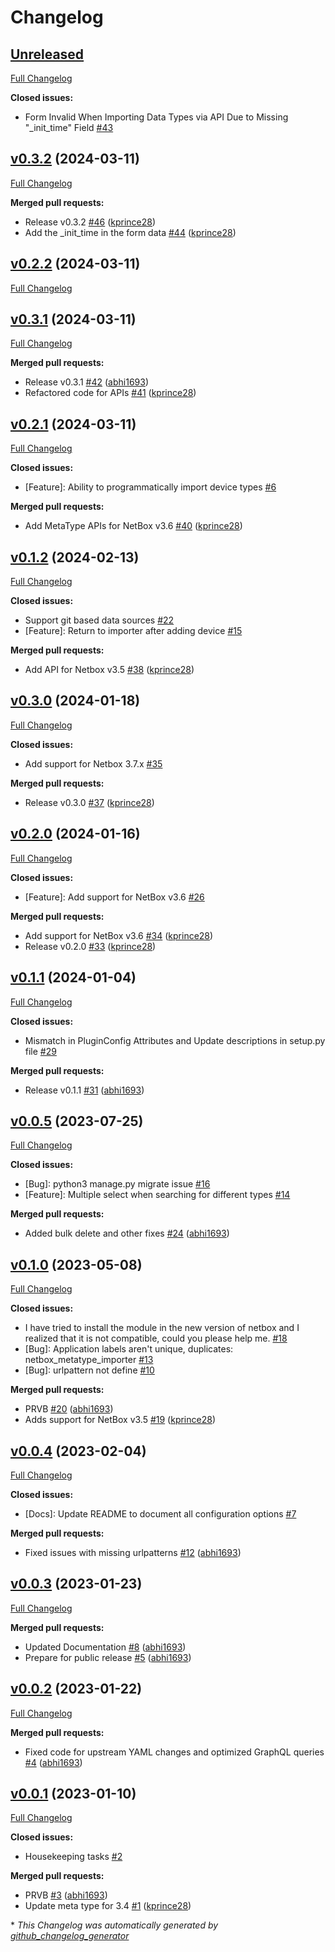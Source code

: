 # Changelog

## [Unreleased](https://github.com/Onemind-Services-LLC/netbox-metatype-importer/tree/HEAD)

[Full Changelog](https://github.com/Onemind-Services-LLC/netbox-metatype-importer/compare/v0.3.2...HEAD)

**Closed issues:**

- Form Invalid When Importing Data Types via API Due to Missing "\_init\_time" Field [\#43](https://github.com/Onemind-Services-LLC/netbox-metatype-importer/issues/43)

## [v0.3.2](https://github.com/Onemind-Services-LLC/netbox-metatype-importer/tree/v0.3.2) (2024-03-11)

[Full Changelog](https://github.com/Onemind-Services-LLC/netbox-metatype-importer/compare/v0.2.2...v0.3.2)

**Merged pull requests:**

- Release v0.3.2 [\#46](https://github.com/Onemind-Services-LLC/netbox-metatype-importer/pull/46) ([kprince28](https://github.com/kprince28))
- Add the \_init\_time in the form data [\#44](https://github.com/Onemind-Services-LLC/netbox-metatype-importer/pull/44) ([kprince28](https://github.com/kprince28))

## [v0.2.2](https://github.com/Onemind-Services-LLC/netbox-metatype-importer/tree/v0.2.2) (2024-03-11)

[Full Changelog](https://github.com/Onemind-Services-LLC/netbox-metatype-importer/compare/v0.3.1...v0.2.2)

## [v0.3.1](https://github.com/Onemind-Services-LLC/netbox-metatype-importer/tree/v0.3.1) (2024-03-11)

[Full Changelog](https://github.com/Onemind-Services-LLC/netbox-metatype-importer/compare/v0.2.1...v0.3.1)

**Merged pull requests:**

- Release v0.3.1 [\#42](https://github.com/Onemind-Services-LLC/netbox-metatype-importer/pull/42) ([abhi1693](https://github.com/abhi1693))
- Refactored code for APIs [\#41](https://github.com/Onemind-Services-LLC/netbox-metatype-importer/pull/41) ([kprince28](https://github.com/kprince28))

## [v0.2.1](https://github.com/Onemind-Services-LLC/netbox-metatype-importer/tree/v0.2.1) (2024-03-11)

[Full Changelog](https://github.com/Onemind-Services-LLC/netbox-metatype-importer/compare/v0.1.2...v0.2.1)

**Closed issues:**

- \[Feature\]: Ability to programmatically import device types [\#6](https://github.com/Onemind-Services-LLC/netbox-metatype-importer/issues/6)

**Merged pull requests:**

- Add MetaType APIs for NetBox v3.6 [\#40](https://github.com/Onemind-Services-LLC/netbox-metatype-importer/pull/40) ([kprince28](https://github.com/kprince28))

## [v0.1.2](https://github.com/Onemind-Services-LLC/netbox-metatype-importer/tree/v0.1.2) (2024-02-13)

[Full Changelog](https://github.com/Onemind-Services-LLC/netbox-metatype-importer/compare/v0.3.0...v0.1.2)

**Closed issues:**

- Support git based data sources [\#22](https://github.com/Onemind-Services-LLC/netbox-metatype-importer/issues/22)
- \[Feature\]: Return to importer after adding device [\#15](https://github.com/Onemind-Services-LLC/netbox-metatype-importer/issues/15)

**Merged pull requests:**

- Add API for Netbox v3.5 [\#38](https://github.com/Onemind-Services-LLC/netbox-metatype-importer/pull/38) ([kprince28](https://github.com/kprince28))

## [v0.3.0](https://github.com/Onemind-Services-LLC/netbox-metatype-importer/tree/v0.3.0) (2024-01-18)

[Full Changelog](https://github.com/Onemind-Services-LLC/netbox-metatype-importer/compare/v0.2.0...v0.3.0)

**Closed issues:**

- Add support for Netbox 3.7.x [\#35](https://github.com/Onemind-Services-LLC/netbox-metatype-importer/issues/35)

**Merged pull requests:**

- Release v0.3.0 [\#37](https://github.com/Onemind-Services-LLC/netbox-metatype-importer/pull/37) ([kprince28](https://github.com/kprince28))

## [v0.2.0](https://github.com/Onemind-Services-LLC/netbox-metatype-importer/tree/v0.2.0) (2024-01-16)

[Full Changelog](https://github.com/Onemind-Services-LLC/netbox-metatype-importer/compare/v0.1.1...v0.2.0)

**Closed issues:**

- \[Feature\]: Add support for NetBox v3.6 [\#26](https://github.com/Onemind-Services-LLC/netbox-metatype-importer/issues/26)

**Merged pull requests:**

- Add support for NetBox v3.6 [\#34](https://github.com/Onemind-Services-LLC/netbox-metatype-importer/pull/34) ([kprince28](https://github.com/kprince28))
- Release v0.2.0 [\#33](https://github.com/Onemind-Services-LLC/netbox-metatype-importer/pull/33) ([kprince28](https://github.com/kprince28))

## [v0.1.1](https://github.com/Onemind-Services-LLC/netbox-metatype-importer/tree/v0.1.1) (2024-01-04)

[Full Changelog](https://github.com/Onemind-Services-LLC/netbox-metatype-importer/compare/v0.0.5...v0.1.1)

**Closed issues:**

- Mismatch in PluginConfig Attributes and Update descriptions in setup.py file  [\#29](https://github.com/Onemind-Services-LLC/netbox-metatype-importer/issues/29)

**Merged pull requests:**

- Release v0.1.1 [\#31](https://github.com/Onemind-Services-LLC/netbox-metatype-importer/pull/31) ([abhi1693](https://github.com/abhi1693))

## [v0.0.5](https://github.com/Onemind-Services-LLC/netbox-metatype-importer/tree/v0.0.5) (2023-07-25)

[Full Changelog](https://github.com/Onemind-Services-LLC/netbox-metatype-importer/compare/v0.1.0...v0.0.5)

**Closed issues:**

- \[Bug\]: python3 manage.py migrate issue [\#16](https://github.com/Onemind-Services-LLC/netbox-metatype-importer/issues/16)
- \[Feature\]: Multiple select when searching for different types [\#14](https://github.com/Onemind-Services-LLC/netbox-metatype-importer/issues/14)

**Merged pull requests:**

- Added bulk delete and other fixes [\#24](https://github.com/Onemind-Services-LLC/netbox-metatype-importer/pull/24) ([abhi1693](https://github.com/abhi1693))

## [v0.1.0](https://github.com/Onemind-Services-LLC/netbox-metatype-importer/tree/v0.1.0) (2023-05-08)

[Full Changelog](https://github.com/Onemind-Services-LLC/netbox-metatype-importer/compare/v0.0.4...v0.1.0)

**Closed issues:**

- I have tried to install the module in the new version of netbox and I realized that it is not compatible, could you please help me. [\#18](https://github.com/Onemind-Services-LLC/netbox-metatype-importer/issues/18)
- \[Bug\]: Application labels aren't unique, duplicates: netbox\_metatype\_importer [\#13](https://github.com/Onemind-Services-LLC/netbox-metatype-importer/issues/13)
- \[Bug\]: urlpattern not define  [\#10](https://github.com/Onemind-Services-LLC/netbox-metatype-importer/issues/10)

**Merged pull requests:**

- PRVB [\#20](https://github.com/Onemind-Services-LLC/netbox-metatype-importer/pull/20) ([abhi1693](https://github.com/abhi1693))
- Adds support for NetBox v3.5 [\#19](https://github.com/Onemind-Services-LLC/netbox-metatype-importer/pull/19) ([kprince28](https://github.com/kprince28))

## [v0.0.4](https://github.com/Onemind-Services-LLC/netbox-metatype-importer/tree/v0.0.4) (2023-02-04)

[Full Changelog](https://github.com/Onemind-Services-LLC/netbox-metatype-importer/compare/v0.0.3...v0.0.4)

**Closed issues:**

- \[Docs\]: Update README to document all configuration options [\#7](https://github.com/Onemind-Services-LLC/netbox-metatype-importer/issues/7)

**Merged pull requests:**

- Fixed issues with missing urlpatterns [\#12](https://github.com/Onemind-Services-LLC/netbox-metatype-importer/pull/12) ([abhi1693](https://github.com/abhi1693))

## [v0.0.3](https://github.com/Onemind-Services-LLC/netbox-metatype-importer/tree/v0.0.3) (2023-01-23)

[Full Changelog](https://github.com/Onemind-Services-LLC/netbox-metatype-importer/compare/v0.0.2...v0.0.3)

**Merged pull requests:**

- Updated Documentation [\#8](https://github.com/Onemind-Services-LLC/netbox-metatype-importer/pull/8) ([abhi1693](https://github.com/abhi1693))
- Prepare for public release [\#5](https://github.com/Onemind-Services-LLC/netbox-metatype-importer/pull/5) ([abhi1693](https://github.com/abhi1693))

## [v0.0.2](https://github.com/Onemind-Services-LLC/netbox-metatype-importer/tree/v0.0.2) (2023-01-22)

[Full Changelog](https://github.com/Onemind-Services-LLC/netbox-metatype-importer/compare/v0.0.1...v0.0.2)

**Merged pull requests:**

- Fixed code for upstream YAML changes and optimized GraphQL queries [\#4](https://github.com/Onemind-Services-LLC/netbox-metatype-importer/pull/4) ([abhi1693](https://github.com/abhi1693))

## [v0.0.1](https://github.com/Onemind-Services-LLC/netbox-metatype-importer/tree/v0.0.1) (2023-01-10)

[Full Changelog](https://github.com/Onemind-Services-LLC/netbox-metatype-importer/compare/2254bf2b26ca98b6345fed82460ce8055b29dc48...v0.0.1)

**Closed issues:**

- Housekeeping tasks [\#2](https://github.com/Onemind-Services-LLC/netbox-metatype-importer/issues/2)

**Merged pull requests:**

- PRVB [\#3](https://github.com/Onemind-Services-LLC/netbox-metatype-importer/pull/3) ([abhi1693](https://github.com/abhi1693))
- Update meta type for 3.4 [\#1](https://github.com/Onemind-Services-LLC/netbox-metatype-importer/pull/1) ([kprince28](https://github.com/kprince28))



\* *This Changelog was automatically generated by [github_changelog_generator](https://github.com/github-changelog-generator/github-changelog-generator)*
